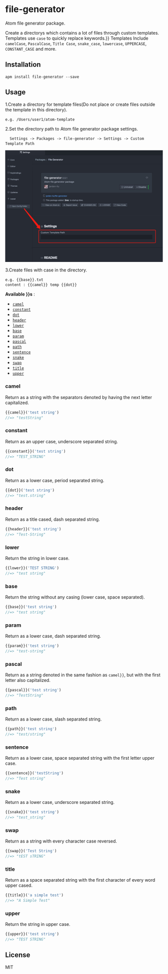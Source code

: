# file-generator

Atom file generator package.

Create a directorys which contains a lot of files through custom templates. Templates use `case` to quickly replace keywords.}} Templates Include `camelCase`, `PascalCase`, `Title Case`, `snake_case`, `lowercase`, `UPPERCASE`, `CONSTANT_CASE` and more.

## Installation

```
apm install file-generator --save
```

## Usage

1.Create a directory for template files(Do not place or create files outside the template in this directory).
```
e.g. /Users/user1/atom-template
```

2.Set the directory path to Atom file generator package settings.
```
  Settings -> Packages -> file-generator -> Settings -> Custom Template Path
```
![Settings](https://raw.githubusercontent.com/jarden-liu/file-generator/master/img/settings.png)

3.Create files with case in the directory.
```
e.g. {{base}}.txt
content : {{camel}} temp {{dot}}
```

**Available }}s** :

- [`camel`](#camel)
- [`constant`](#constant)
- [`dot`](#dot)
- [`header`](#header)
- [`lower`](#lower)
- [`base`](#base)
- [`param`](#param)
- [`pascal`](#pascal)
- [`path`](#path)
- [`sentence`](#sentence)
- [`snake`](#snake)
- [`swap`](#swap)
- [`title`](#title)
- [`upper`](#upper)

### camel

Return as a string with the separators denoted by having the next letter capitalized.

```javascript
{{camel}}('test string')
//=> "testString"
```

### constant

Return as an upper case, underscore separated string.

```javascript
{{constant}}('test string')
//=> "TEST_STRING"
```

### dot

Return as a lower case, period separated string.

```javascript
{{dot}}('test string')
//=> "test.string"
```

### header

Return as a title cased, dash separated string.

```javascript
{{header}}('test string')
//=> "Test-String"
```

### lower

Return the string in lower case.

```javascript
{{lower}}('TEST STRING')
//=> "test string"
```



### base

Return the string without any casing (lower case, space separated).

```javascript
{{base}}('test string')
//=> "test string"
```

### param

Return as a lower case, dash separated string.

```javascript
{{param}}('test string')
//=> "test-string"
```

### pascal

Return as a string denoted in the same fashion as `camel}}`, but with the first letter also capitalized.

```javascript
{{pascal}}('test string')
//=> "TestString"
```

### path

Return as a lower case, slash separated string.

```javascript
{{path}}('test string')
//=> "test/string"
```

### sentence

Return as a lower case, space separated string with the first letter upper case.

```javascript
{{sentence}}('testString')
//=> "Test string"
```

### snake

Return as a lower case, underscore separated string.

```javascript
{{snake}}('test string')
//=> "test_string"
```

### swap

Return as a string with every character case reversed.

```javascript
{{swap}}('Test String')
//=> "tEST sTRING"
```

### title

Return as a space separated string with the first character of every word upper cased.

```javascript
{{title}}('a simple test')
//=> "A Simple Test"
```

### upper

Return the string in upper case.

```javascript
{{upper}}('test string')
//=> "TEST STRING"
```

## License

MIT
